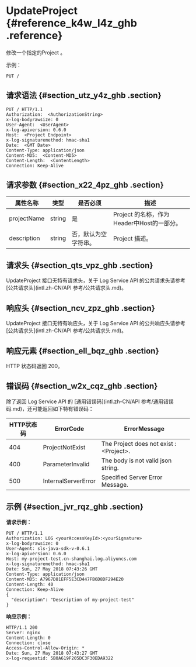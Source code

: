 # UpdateProject {#reference_k4w_l4z_ghb .reference}

修改一个指定的Project 。

示例：

```
PUT /
```

## 请求语法 {#section_utz_y4z_ghb .section}

```
PUT / HTTP/1.1 
Authorization:  <AuthorizationString>
x-log-bodyrawsize: 0 
User-Agent:  <UserAgent>
x-log-apiversion: 0.6.0 
Host:  <Project Endpoint>
x-log-signaturemethod: hmac-sha1 
Date:  <GMT Date>
Content-Type: application/json 
Content-MD5:  <Content-MD5>
Content-Length:  <ContentLength>
Connection: Keep-Alive
```

## 请求参数 {#section_x22_4pz_ghb .section}

|属性名称|类型|是否必须|描述|
|----|--|----|--|
|projectName|string|是|Project 的名称，作为Header中Host的一部分。|
|description|string|否，默认为空字符串。|Project 描述。|

## 请求头 {#section_qts_vpz_ghb .section}

UpdateProject 接口无特有请求头，关于 Log Service API 的公共请求头请参考 [公共请求头](intl.zh-CN/API 参考/公共请求头.md)。

## 响应头 {#section_ncv_zpz_ghb .section}

UpdateProject 接口无特有响应头，关于 Log Service API 的公共响应头请参考 [公共请求头](intl.zh-CN/API 参考/公共请求头.md)。

## 响应元素 {#section_ell_bqz_ghb .section}

HTTP 状态码返回 200。

## 错误码 {#section_w2x_cqz_ghb .section}

除了返回 Log Service API 的 [通用错误码](intl.zh-CN/API 参考/通用错误码.md)，还可能返回如下特有错误码：

|HTTP状态码|ErrorCode|ErrorMessage|
|-------|---------|------------|
|404|ProjectNotExist|The Project does not exist : <Project\>.|
|400|ParameterInvalid|The body is not valid json string.|
|500|InternalServerError|Specified Server Error Message.|

## 示例 {#section_jvr_rqz_ghb .section}

**请求示例：**

```
PUT / HTTP/1.1 
Authorization: LOG <yourAccessKeyId>:<yourSignature> 
x-log-bodyrawsize: 0 
User-Agent: sls-java-sdk-v-0.6.1 
x-log-apiversion: 0.6.0 
Host: my-project-test.cn-shanghai.log.aliyuncs.com 
x-log-signaturemethod: hmac-sha1 
Date: Sun, 27 May 2018 07:43:26 GMT 
Content-Type: application/json 
Content-MD5: A7967D81EFF5E3CD447FB6D8DF294E20 
Content-Length: 40 
Connection: Keep-Alive 
{ 
  "description": "Description of my-project-test" 
}
```

**响应示例：**

```
HTTP/1.1 200 
Server: nginx 
Content-Length: 0 
Connection: close 
Access-Control-Allow-Origin: * 
Date: Sun, 27 May 2018 07:43:27 GMT 
x-log-requestid: 5B0A619F205DC3F30EDA9322
```

